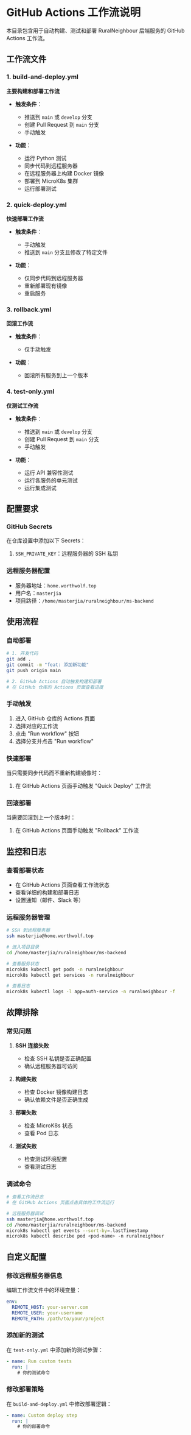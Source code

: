 # GitHub Actions 工作流说明

本目录包含用于自动构建、测试和部署 RuralNeighbour 后端服务的 GitHub Actions 工作流。

## 工作流文件

### 1. build-and-deploy.yml

**主要构建和部署工作流**

- **触发条件**：

  - 推送到 `main` 或 `develop` 分支
  - 创建 Pull Request 到 `main` 分支
  - 手动触发

- **功能**：
  - 运行 Python 测试
  - 同步代码到远程服务器
  - 在远程服务器上构建 Docker 镜像
  - 部署到 MicroK8s 集群
  - 运行部署测试

### 2. quick-deploy.yml

**快速部署工作流**

- **触发条件**：

  - 手动触发
  - 推送到 `main` 分支且修改了特定文件

- **功能**：
  - 仅同步代码到远程服务器
  - 重新部署现有镜像
  - 重启服务

### 3. rollback.yml

**回滚工作流**

- **触发条件**：

  - 仅手动触发

- **功能**：
  - 回滚所有服务到上一个版本

### 4. test-only.yml

**仅测试工作流**

- **触发条件**：

  - 推送到 `main` 或 `develop` 分支
  - 创建 Pull Request 到 `main` 分支
  - 手动触发

- **功能**：
  - 运行 API 兼容性测试
  - 运行各服务的单元测试
  - 运行集成测试

## 配置要求

### GitHub Secrets

在仓库设置中添加以下 Secrets：

1. `SSH_PRIVATE_KEY`：远程服务器的 SSH 私钥

### 远程服务器配置

- 服务器地址：`home.worthwolf.top`
- 用户名：`masterjia`
- 项目路径：`/home/masterjia/ruralneighbour/ms-backend`

## 使用流程

### 自动部署

```bash
# 1. 开发代码
git add .
git commit -m "feat: 添加新功能"
git push origin main

# 2. GitHub Actions 自动触发构建和部署
# 在 GitHub 仓库的 Actions 页面查看进度
```

### 手动触发

1. 进入 GitHub 仓库的 Actions 页面
2. 选择对应的工作流
3. 点击 "Run workflow" 按钮
4. 选择分支并点击 "Run workflow"

### 快速部署

当只需要同步代码而不重新构建镜像时：

1. 在 GitHub Actions 页面手动触发 "Quick Deploy" 工作流

### 回滚部署

当需要回滚到上一个版本时：

1. 在 GitHub Actions 页面手动触发 "Rollback" 工作流

## 监控和日志

### 查看部署状态

- 在 GitHub Actions 页面查看工作流状态
- 查看详细的构建和部署日志
- 设置通知（邮件、Slack 等）

### 远程服务器管理

```bash
# SSH 到远程服务器
ssh masterjia@home.worthwolf.top

# 进入项目目录
cd /home/masterjia/ruralneighbour/ms-backend

# 查看服务状态
microk8s kubectl get pods -n ruralneighbour
microk8s kubectl get services -n ruralneighbour

# 查看日志
microk8s kubectl logs -l app=auth-service -n ruralneighbour -f
```

## 故障排除

### 常见问题

1. **SSH 连接失败**

   - 检查 SSH 私钥是否正确配置
   - 确认远程服务器可访问

2. **构建失败**

   - 检查 Docker 镜像构建日志
   - 确认依赖文件是否正确生成

3. **部署失败**

   - 检查 MicroK8s 状态
   - 查看 Pod 日志

4. **测试失败**
   - 检查测试环境配置
   - 查看测试日志

### 调试命令

```bash
# 查看工作流日志
# 在 GitHub Actions 页面点击具体的工作流运行

# 远程服务器调试
ssh masterjia@home.worthwolf.top
cd /home/masterjia/ruralneighbour/ms-backend
microk8s kubectl get events --sort-by=.lastTimestamp
microk8s kubectl describe pod <pod-name> -n ruralneighbour
```

## 自定义配置

### 修改远程服务器信息

编辑工作流文件中的环境变量：

```yaml
env:
  REMOTE_HOST: your-server.com
  REMOTE_USER: your-username
  REMOTE_PATH: /path/to/your/project
```

### 添加新的测试

在 `test-only.yml` 中添加新的测试步骤：

```yaml
- name: Run custom tests
  run: |
    # 你的测试命令
```

### 修改部署策略

在 `build-and-deploy.yml` 中修改部署逻辑：

```yaml
- name: Custom deploy step
  run: |
    # 你的部署命令
```






